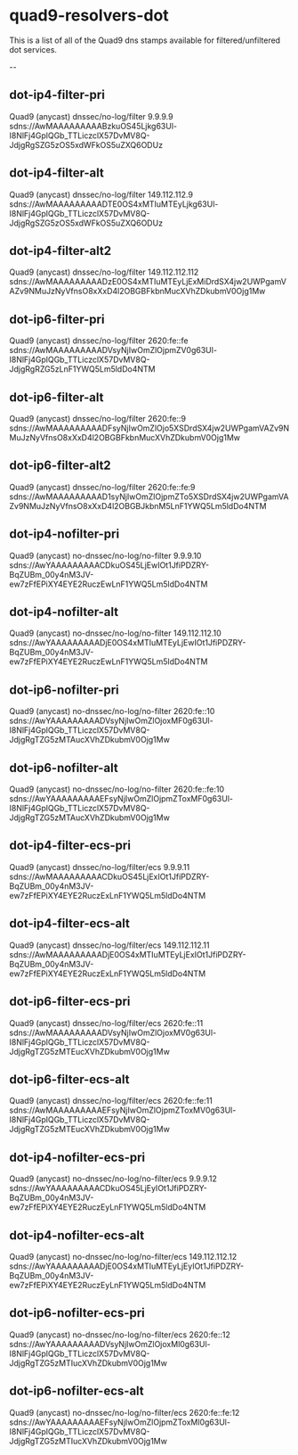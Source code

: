 # quad9-resolvers-dot

This is a list of all of the Quad9 dns stamps available for filtered/unfiltered dot services.

--

## dot-ip4-filter-pri
Quad9 (anycast) dnssec/no-log/filter 9.9.9.9
sdns://AwMAAAAAAAAABzkuOS45Ljkg63Ul-I8NlFj4GplQGb_TTLiczclX57DvMV8Q-JdjgRgSZG5zOS5xdWFkOS5uZXQ6ODUz

## dot-ip4-filter-alt
Quad9 (anycast) dnssec/no-log/filter 149.112.112.9
sdns://AwMAAAAAAAAADTE0OS4xMTIuMTEyLjkg63Ul-I8NlFj4GplQGb_TTLiczclX57DvMV8Q-JdjgRgSZG5zOS5xdWFkOS5uZXQ6ODUz

## dot-ip4-filter-alt2
Quad9 (anycast) dnssec/no-log/filter 149.112.112.112
sdns://AwMAAAAAAAAADzE0OS4xMTIuMTEyLjExMiDrdSX4jw2UWPgamVAZv9NMuJzNyVfnsO8xXxD4l2OBGBFkbnMucXVhZDkubmV0Ojg1Mw

## dot-ip6-filter-pri
Quad9 (anycast) dnssec/no-log/filter 2620:fe::fe
sdns://AwMAAAAAAAAADVsyNjIwOmZlOjpmZV0g63Ul-I8NlFj4GplQGb_TTLiczclX57DvMV8Q-JdjgRgRZG5zLnF1YWQ5Lm5ldDo4NTM

## dot-ip6-filter-alt
Quad9 (anycast) dnssec/no-log/filter 2620:fe::9
sdns://AwMAAAAAAAAADFsyNjIwOmZlOjo5XSDrdSX4jw2UWPgamVAZv9NMuJzNyVfnsO8xXxD4l2OBGBFkbnMucXVhZDkubmV0Ojg1Mw

## dot-ip6-filter-alt2
Quad9 (anycast) dnssec/no-log/filter 2620:fe::fe:9
sdns://AwMAAAAAAAAAD1syNjIwOmZlOjpmZTo5XSDrdSX4jw2UWPgamVAZv9NMuJzNyVfnsO8xXxD4l2OBGBJkbnM5LnF1YWQ5Lm5ldDo4NTM

## dot-ip4-nofilter-pri
Quad9 (anycast) no-dnssec/no-log/no-filter 9.9.9.10
sdns://AwYAAAAAAAAACDkuOS45LjEwIOt1JfiPDZRY-BqZUBm_00y4nM3JV-ew7zFfEPiXY4EYE2RuczEwLnF1YWQ5Lm5ldDo4NTM

## dot-ip4-nofilter-alt
Quad9 (anycast) no-dnssec/no-log/no-filter 149.112.112.10
sdns://AwYAAAAAAAAADjE0OS4xMTIuMTEyLjEwIOt1JfiPDZRY-BqZUBm_00y4nM3JV-ew7zFfEPiXY4EYE2RuczEwLnF1YWQ5Lm5ldDo4NTM

## dot-ip6-nofilter-pri
Quad9 (anycast) no-dnssec/no-log/no-filter 2620:fe::10
sdns://AwYAAAAAAAAADVsyNjIwOmZlOjoxMF0g63Ul-I8NlFj4GplQGb_TTLiczclX57DvMV8Q-JdjgRgTZG5zMTAucXVhZDkubmV0Ojg1Mw

## dot-ip6-nofilter-alt
Quad9 (anycast) no-dnssec/no-log/no-filter 2620:fe::fe:10
sdns://AwYAAAAAAAAAEFsyNjIwOmZlOjpmZToxMF0g63Ul-I8NlFj4GplQGb_TTLiczclX57DvMV8Q-JdjgRgTZG5zMTAucXVhZDkubmV0Ojg1Mw

## dot-ip4-filter-ecs-pri
Quad9 (anycast) dnssec/no-log/filter/ecs 9.9.9.11
sdns://AwMAAAAAAAAACDkuOS45LjExIOt1JfiPDZRY-BqZUBm_00y4nM3JV-ew7zFfEPiXY4EYE2RuczExLnF1YWQ5Lm5ldDo4NTM

## dot-ip4-filter-ecs-alt
Quad9 (anycast) dnssec/no-log/filter/ecs 149.112.112.11
sdns://AwMAAAAAAAAADjE0OS4xMTIuMTEyLjExIOt1JfiPDZRY-BqZUBm_00y4nM3JV-ew7zFfEPiXY4EYE2RuczExLnF1YWQ5Lm5ldDo4NTM

## dot-ip6-filter-ecs-pri
Quad9 (anycast) dnssec/no-log/filter/ecs 2620:fe::11
sdns://AwMAAAAAAAAADVsyNjIwOmZlOjoxMV0g63Ul-I8NlFj4GplQGb_TTLiczclX57DvMV8Q-JdjgRgTZG5zMTEucXVhZDkubmV0Ojg1Mw

## dot-ip6-filter-ecs-alt
Quad9 (anycast) dnssec/no-log/filter/ecs 2620:fe::fe:11
sdns://AwMAAAAAAAAAEFsyNjIwOmZlOjpmZToxMV0g63Ul-I8NlFj4GplQGb_TTLiczclX57DvMV8Q-JdjgRgTZG5zMTEucXVhZDkubmV0Ojg1Mw

## dot-ip4-nofilter-ecs-pri
Quad9 (anycast) no-dnssec/no-log/no-filter/ecs 9.9.9.12
sdns://AwYAAAAAAAAACDkuOS45LjEyIOt1JfiPDZRY-BqZUBm_00y4nM3JV-ew7zFfEPiXY4EYE2RuczEyLnF1YWQ5Lm5ldDo4NTM

## dot-ip4-nofilter-ecs-alt
Quad9 (anycast) no-dnssec/no-log/no-filter/ecs 149.112.112.12
sdns://AwYAAAAAAAAADjE0OS4xMTIuMTEyLjEyIOt1JfiPDZRY-BqZUBm_00y4nM3JV-ew7zFfEPiXY4EYE2RuczEyLnF1YWQ5Lm5ldDo4NTM

## dot-ip6-nofilter-ecs-pri
Quad9 (anycast) no-dnssec/no-log/no-filter/ecs 2620:fe::12
sdns://AwYAAAAAAAAADVsyNjIwOmZlOjoxMl0g63Ul-I8NlFj4GplQGb_TTLiczclX57DvMV8Q-JdjgRgTZG5zMTIucXVhZDkubmV0Ojg1Mw

## dot-ip6-nofilter-ecs-alt 
Quad9 (anycast) no-dnssec/no-log/no-filter/ecs 2620:fe::fe:12 
sdns://AwYAAAAAAAAAEFsyNjIwOmZlOjpmZToxMl0g63Ul-I8NlFj4GplQGb_TTLiczclX57DvMV8Q-JdjgRgTZG5zMTIucXVhZDkubmV0Ojg1Mw

